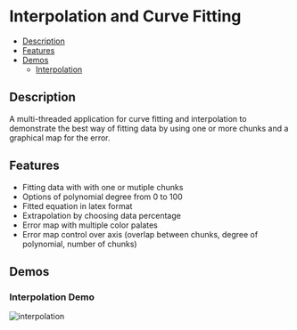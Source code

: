 # Interpolation and Curve Fitting
- [Description](#description)
- [Features](#features)
- [Demos](#demos)
    - [Interpolation](#Interpolation-demo)

## Description
A multi-threaded application for curve fitting and interpolation to demonstrate the best way of fitting data by using one or more chunks and a graphical map for the error.

## Features
- Fitting data with with one or mutiple chunks
- Options of polynomial degree from 0 to 100
- Fitted equation in latex format
- Extrapolation by choosing data percentage
- Error map with multiple color palates
- Error map control over axis (overlap between chunks, degree of polynomial, number of chunks)

## Demos

### Interpolation Demo
![interpolation](./docs/interpolation.gif)
